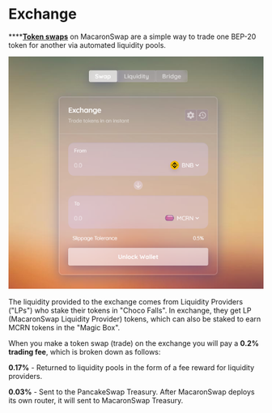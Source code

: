 # Exchange

\*\*\*\*[**Token swaps**](https://exchange.macaronswap.finance/#/swap) on MacaronSwap are a simple way to trade one BEP-20 token for another via automated liquidity pools.

![Simple Swap UI](../.gitbook/assets/exchange.png)

The liquidity provided to the exchange comes from Liquidity Providers \("LPs"\) who stake their tokens in "Choco Falls". In exchange, they get LP \(MacaronSwap Liquidity Provider\) tokens, which can also be staked to earn MCRN tokens in the "Magic Box".

When you make a token swap \(trade\) on the exchange you will pay a **0.2% trading fee**, which is broken down as follows:

**0.17%** - Returned to liquidity pools in the form of a fee reward for liquidity providers.

**0.03%** - Sent to the PancakeSwap Treasury. After MacaronSwap deploys its own router, it will sent to MacaronSwap Treasury.
